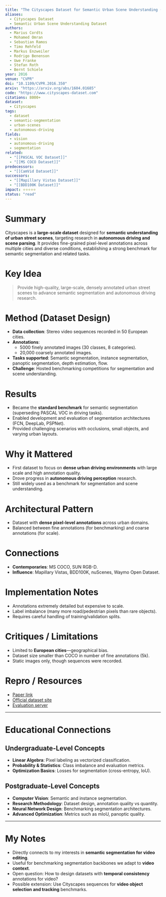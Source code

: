 ```yaml
---
title: "The Cityscapes Dataset for Semantic Urban Scene Understanding (2016)"
aliases: 
  - Cityscapes Dataset
  - Semantic Urban Scene Understanding Dataset
authors:
  - Marius Cordts
  - Mohamed Omran
  - Sebastian Ramos
  - Timo Rehfeld
  - Markus Enzweiler
  - Rodrigo Benenson
  - Uwe Franke
  - Stefan Roth
  - Bernt Schiele
year: 2016
venue: "CVPR"
doi: "10.1109/CVPR.2016.350"
arxiv: "https://arxiv.org/abs/1604.01685"
code: "https://www.cityscapes-dataset.com"
citations: 8000+
dataset:
  - Cityscapes
tags:
  - dataset
  - semantic-segmentation
  - urban-scenes
  - autonomous-driving
fields:
  - vision
  - autonomous-driving
  - segmentation
related:
  - "[[PASCAL VOC Dataset]]"
  - "[[MS COCO Dataset]]"
predecessors:
  - "[[CamVid Dataset]]"
successors:
  - "[[Mapillary Vistas Dataset]]"
  - "[[BDD100K Dataset]]"
impact: ⭐⭐⭐⭐⭐
status: "read"
---
```


# Summary
Cityscapes is a **large-scale dataset** designed for **semantic understanding of urban street scenes**, targeting research in **autonomous driving and scene parsing**. It provides fine-grained pixel-level annotations across multiple cities and diverse conditions, establishing a strong benchmark for semantic segmentation and related tasks.

# Key Idea
> Provide high-quality, large-scale, densely annotated urban street scenes to advance semantic segmentation and autonomous driving research.

# Method (Dataset Design)
- **Data collection**: Stereo video sequences recorded in 50 European cities.  
- **Annotations**:  
  - 5000 finely annotated images (30 classes, 8 categories).  
  - 20,000 coarsely annotated images.  
- **Tasks supported**: Semantic segmentation, instance segmentation, panoptic segmentation, depth estimation, flow.  
- **Challenge**: Hosted benchmarking competitions for segmentation and scene understanding.  

# Results
- Became the **standard benchmark** for semantic segmentation (superseding PASCAL VOC in driving tasks).  
- Enabled development and evaluation of segmentation architectures (FCN, DeepLab, PSPNet).  
- Provided challenging scenarios with occlusions, small objects, and varying urban layouts.  

# Why it Mattered
- First dataset to focus on **dense urban driving environments** with large scale and high annotation quality.  
- Drove progress in **autonomous driving perception** research.  
- Still widely used as a benchmark for segmentation and scene understanding.  

# Architectural Pattern
- Dataset with **dense pixel-level annotations** across urban domains.  
- Balanced between fine annotations (for benchmarking) and coarse annotations (for scale).  

# Connections
- **Contemporaries**: MS COCO, SUN RGB-D.  
- **Influence**: Mapillary Vistas, BDD100K, nuScenes, Waymo Open Dataset.  

# Implementation Notes
- Annotations extremely detailed but expensive to scale.  
- Label imbalance (many more road/pedestrian pixels than rare objects).  
- Requires careful handling of training/validation splits.  

# Critiques / Limitations
- Limited to **European cities**—geographical bias.  
- Dataset size smaller than COCO in number of fine annotations (5k).  
- Static images only, though sequences were recorded.  

# Repro / Resources
- [Paper link](https://arxiv.org/abs/1604.01685)  
- [Official dataset site](https://www.cityscapes-dataset.com)  
- [Evaluation server](https://www.cityscapes-dataset.com/benchmarks/)  

---

# Educational Connections

## Undergraduate-Level Concepts
- **Linear Algebra**: Pixel labeling as vectorized classification.  
- **Probability & Statistics**: Class imbalance and evaluation metrics.  
- **Optimization Basics**: Losses for segmentation (cross-entropy, IoU).  

## Postgraduate-Level Concepts
- **Computer Vision**: Semantic and instance segmentation.  
- **Research Methodology**: Dataset design, annotation quality vs quantity.  
- **Neural Network Design**: Benchmarking segmentation architectures.  
- **Advanced Optimization**: Metrics such as mIoU, panoptic quality.  

---

# My Notes
- Directly connects to my interests in **semantic segmentation for video editing**.  
- Useful for benchmarking segmentation backbones we adapt to **video context**.  
- Open question: How to design datasets with **temporal consistency** annotations for video?  
- Possible extension: Use Cityscapes sequences for **video object selection and tracking** benchmarks.  
